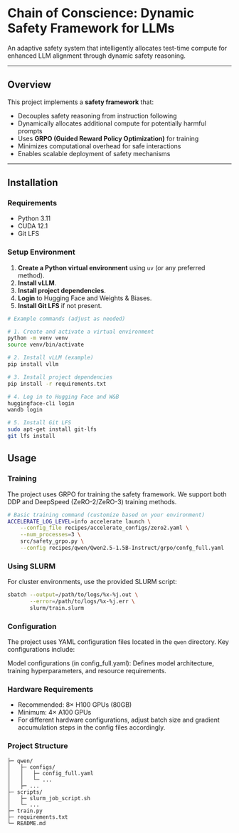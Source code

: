 # Chain of Conscience: Dynamic Safety Framework for LLMs

An adaptive safety system that intelligently allocates test-time compute for enhanced LLM alignment through dynamic safety reasoning.

---

## Overview

This project implements a **safety framework** that:
- Decouples safety reasoning from instruction following  
- Dynamically allocates additional compute for potentially harmful prompts  
- Uses **GRPO (Guided Reward Policy Optimization)** for training  
- Minimizes computational overhead for safe interactions  
- Enables scalable deployment of safety mechanisms  

---

## Installation

### Requirements
- Python 3.11  
- CUDA 12.1  
- Git LFS  

### Setup Environment
1. **Create a Python virtual environment** using `uv` (or any preferred method).
2. **Install vLLM**.
3. **Install project dependencies**.
4. **Login** to Hugging Face and Weights & Biases.
5. **Install Git LFS** if not present.

```bash
# Example commands (adjust as needed)

# 1. Create and activate a virtual environment
python -m venv venv
source venv/bin/activate

# 2. Install vLLM (example)
pip install vllm

# 3. Install project dependencies
pip install -r requirements.txt

# 4. Log in to Hugging Face and W&B
huggingface-cli login
wandb login

# 5. Install Git LFS
sudo apt-get install git-lfs
git lfs install
```

## Usage
### Training
The project uses GRPO for training the safety framework. We support both DDP and DeepSpeed (ZeRO-2/ZeRO-3) training methods.

```bash
# Basic training command (customize based on your environment)
ACCELERATE_LOG_LEVEL=info accelerate launch \
    --config_file recipes/accelerate_configs/zero2.yaml \
    --num_processes=3 \
    src/safety_grpo.py \
    --config recipes/qwen/Qwen2.5-1.5B-Instruct/grpo/confg_full.yaml
```
### Using SLURM
For cluster environments, use the provided SLURM script:

```bash
sbatch --output=/path/to/logs/%x-%j.out \
       --error=/path/to/logs/%x-%j.err \
       slurm/train.slurm
```
### Configuration
The project uses YAML configuration files located in the `qwen` directory. Key configurations include:

Model configurations (in config_full.yaml): Defines model architecture, training hyperparameters, and resource requirements.


### Hardware Requirements
- Recommended: 8× H100 GPUs (80GB)
- Minimum: 4× A100 GPUs
- For different hardware configurations, adjust batch size and gradient accumulation steps in the config files accordingly.

### Project Structure
```
├─ qwen/
│   ├─ configs/
│   │   ├─ config_full.yaml
│   │   └─ ...
│   ├─ ...
├─ scripts/
│   ├─ slurm_job_script.sh
│   └─ ...
├─ train.py
├─ requirements.txt
└─ README.md
```

